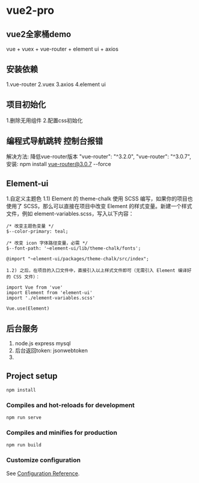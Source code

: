 # vue2-pro

## vue2全家桶demo
vue + vuex + vue-router + element ui + axios

## 安装依赖
1.vue-router
2.vuex
3.axios
4.element ui

## 项目初始化
1.删除无用组件
2.配置css初始化

## 编程式导航跳转 控制台报错
解决方法: 降低vue-router版本
 "vue-router": "^3.2.0",
 "vue-router": "^3.0.7",
安装: npm install vue-router@3.0.7 --force


## Element-ui
1.自定义主题色
    1.1) Element 的 theme-chalk 使用 SCSS 编写，如果你的项目也使用了 SCSS，那么可以直接在项目中改变 Element 的样式变量。新建一个样式文件，例如 element-variables.scss，写入以下内容：

    /* 改变主题色变量 */
    $--color-primary: teal;

    /* 改变 icon 字体路径变量，必需 */
    $--font-path: '~element-ui/lib/theme-chalk/fonts';

    @import "~element-ui/packages/theme-chalk/src/index";

    1.2) 之后，在项目的入口文件中，直接引入以上样式文件即可（无需引入 Element 编译好的 CSS 文件）：

    import Vue from 'vue'
    import Element from 'element-ui'
    import './element-variables.scss'

    Vue.use(Element)


## 后台服务
1. node.js express mysql
2. 后台返回token: jsonwebtoken
3. 


## Project setup
```
npm install
```

### Compiles and hot-reloads for development
```
npm run serve
```

### Compiles and minifies for production
```
npm run build
```

### Customize configuration
See [Configuration Reference](https://cli.vuejs.org/config/).
